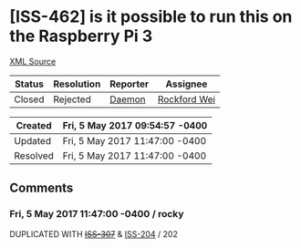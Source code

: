 # [ISS-462]  is it possible to run this on the Raspberry Pi 3

[XML Source](./xml/ISS-462.xml)
<p></p>





Status|Resolution|Reporter|Assignee
------|----------|--------|--------
Closed|Rejected|[Daemon](iamsuperdaemon@Gmail.com)|[Rockford Wei]($rocky)





Created|Fri, 5 May 2017 09:54:57 -0400
-------|--------------
Updated|Fri, 5 May 2017 11:47:00 -0400
Resolved|Fri, 5 May 2017 11:47:00 -0400


## Comments




### Fri, 5 May 2017 11:47:00 -0400 / rocky 

<p><p>DUPLICATED WITH <a href="http://jira.perfect.org:8080/browse/ISS-307" title="Cannot compile PerfectTemplate on RaspberryPi running Ubuntu 16.04" class="issue-link" data-issue-key="ISS-307"><del>ISS-307</del></a> &amp; <a href="http://jira.perfect.org:8080/browse/ISS-204" title="Raspberry pi support?" class="issue-link" data-issue-key="ISS-204">ISS-204</a> / 202</p></p>


